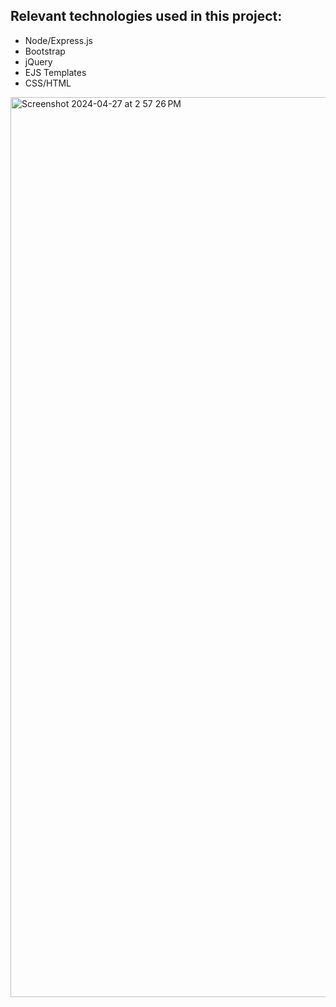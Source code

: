 ## Relevant technologies used in this project:
- Node/Express.js
- Bootstrap
- jQuery
- EJS Templates
- CSS/HTML

<img width="1440" alt="Screenshot 2024-04-27 at 2 57 26 PM" src="https://github.com/EddyRuizB76880/Node_CRUD/assets/63669886/382c2507-5347-4d0e-a190-11aa51f8bba3">
